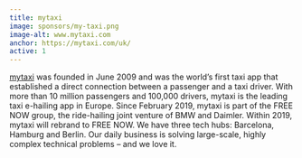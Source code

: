 ```yaml
---
title: mytaxi
image: sponsors/my-taxi.png
image-alt: www.mytaxi.com
anchor: https://mytaxi.com/uk/
active: 1
---
```

<a href="https://mytaxi.com/uk/" target="_blank">mytaxi</a> was founded in June 2009 and was the world’s first taxi app that established a direct connection between a passenger and a taxi driver. With more than 10 million passengers and 100,000 drivers, mytaxi is the leading taxi e-hailing app in Europe. Since February 2019, mytaxi is part of the FREE NOW group, the ride-hailing joint venture of BMW and Daimler. Within 2019, mytaxi will rebrand to FREE NOW. We have three tech hubs: Barcelona, Hamburg and Berlin. Our daily business is solving large-scale, highly complex technical problems – and we love it.
